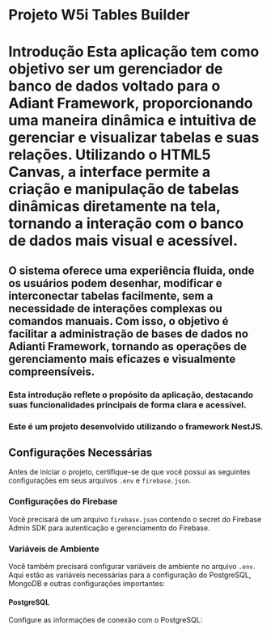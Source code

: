 # Projeto W5i Tables Builder

# Introdução Esta aplicação tem como objetivo ser um gerenciador de banco de dados voltado para o Adiant Framework, proporcionando uma maneira dinâmica e intuitiva de gerenciar e visualizar tabelas e suas relações. Utilizando o HTML5 Canvas, a interface permite a criação e manipulação de tabelas dinâmicas diretamente na tela, tornando a interação com o banco de dados mais visual e acessível.

## O sistema oferece uma experiência fluida, onde os usuários podem desenhar, modificar e interconectar tabelas facilmente, sem a necessidade de interações complexas ou comandos manuais. Com isso, o objetivo é facilitar a administração de bases de dados no Adianti Framework, tornando as operações de gerenciamento mais eficazes e visualmente compreensíveis.

### Esta introdução reflete o propósito da aplicação, destacando suas funcionalidades principais de forma clara e acessível.

### Este é um projeto desenvolvido utilizando o framework NestJS.

## Configurações Necessárias

Antes de iniciar o projeto, certifique-se de que você possui as seguintes configurações em seus arquivos `.env` e `firebase.json`.

### Configurações do Firebase

Você precisará de um arquivo `firebase.json` contendo o secret do Firebase Admin SDK para autenticação e gerenciamento do Firebase.

### Variáveis de Ambiente

Você também precisará configurar variáveis de ambiente no arquivo `.env`. Aqui estão as variáveis necessárias para a configuração do PostgreSQL, MongoDB e outras configurações importantes:

#### PostgreSQL

Configure as informações de conexão com o PostgreSQL:

